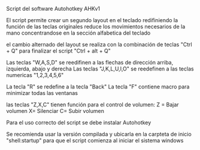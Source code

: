 Script del software Autohotkey AHKv1

El script permite crear un segundo layout en el teclado redifiniendo la función de las teclas originales reduce los movimientos necesarios de la mano
concentrandose en la sección alfabetica del teclado

el cambio alternado del layout se realiza con la combinación de teclas "Ctrl + Q"
para finalizar el script "Ctrl + alt + Q"

Las teclas "W,A,S,D" se reedifinen a las flechas de dirección arriba, izquierda, abajo y derecha
Las teclas "J,K,L,U,I,O" se reedefinen a las teclas numericas "1,2,3,4,5,6"

La tecla "R" se redefine a la tecla "Back"
La tecla "F" contiene macro para minimizar todas las ventanas

las teclas "Z,X,C" tienen función para el control de volumen: 
  Z = Bajar volumen 
  X= Silenciar 
  C= Subir volumen

Para el uso correcto del script se debe instalar Autohotkey

Se recomienda usar la versión compilada y ubicarla en la carpteta de inicio "shell:startup" para que el script comienza al iniciar el sistema windows
